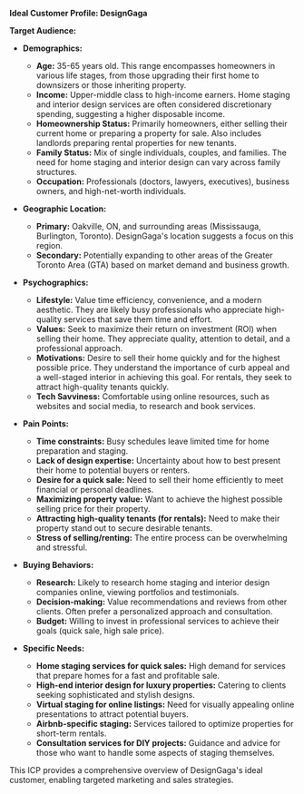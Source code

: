 **Ideal Customer Profile: DesignGaga**

**Target Audience:**

* **Demographics:**
    * **Age:** 35-65 years old.  This range encompasses homeowners in various life stages, from those upgrading their first home to downsizers or those inheriting property.
    * **Income:** Upper-middle class to high-income earners.  Home staging and interior design services are often considered discretionary spending, suggesting a higher disposable income.
    * **Homeownership Status:** Primarily homeowners, either selling their current home or preparing a property for sale.  Also includes landlords preparing rental properties for new tenants.
    * **Family Status:**  Mix of single individuals, couples, and families.  The need for home staging and interior design can vary across family structures.
    * **Occupation:** Professionals (doctors, lawyers, executives), business owners, and high-net-worth individuals.


* **Geographic Location:**
    * **Primary:** Oakville, ON, and surrounding areas (Mississauga, Burlington, Toronto). DesignGaga's location suggests a focus on this region.
    * **Secondary:**  Potentially expanding to other areas of the Greater Toronto Area (GTA) based on market demand and business growth.

* **Psychographics:**
    * **Lifestyle:**  Value time efficiency, convenience, and a modern aesthetic.  They are likely busy professionals who appreciate high-quality services that save them time and effort.
    * **Values:**  Seek to maximize their return on investment (ROI) when selling their home. They appreciate quality, attention to detail, and a professional approach.
    * **Motivations:**  Desire to sell their home quickly and for the highest possible price.  They understand the importance of curb appeal and a well-staged interior in achieving this goal.  For rentals, they seek to attract high-quality tenants quickly.
    * **Tech Savviness:**  Comfortable using online resources, such as websites and social media, to research and book services.


* **Pain Points:**
    * **Time constraints:** Busy schedules leave limited time for home preparation and staging.
    * **Lack of design expertise:** Uncertainty about how to best present their home to potential buyers or renters.
    * **Desire for a quick sale:**  Need to sell their home efficiently to meet financial or personal deadlines.
    * **Maximizing property value:**  Want to achieve the highest possible selling price for their property.
    * **Attracting high-quality tenants (for rentals):**  Need to make their property stand out to secure desirable tenants.
    * **Stress of selling/renting:**  The entire process can be overwhelming and stressful.


* **Buying Behaviors:**
    * **Research:**  Likely to research home staging and interior design companies online, viewing portfolios and testimonials.
    * **Decision-making:**  Value recommendations and reviews from other clients.  Often prefer a personalized approach and consultation.
    * **Budget:**  Willing to invest in professional services to achieve their goals (quick sale, high sale price).


* **Specific Needs:**
    * **Home staging services for quick sales:** High demand for services that prepare homes for a fast and profitable sale.
    * **High-end interior design for luxury properties:**  Catering to clients seeking sophisticated and stylish designs.
    * **Virtual staging for online listings:**  Need for visually appealing online presentations to attract potential buyers.
    * **Airbnb-specific staging:**  Services tailored to optimize properties for short-term rentals.
    * **Consultation services for DIY projects:**  Guidance and advice for those who want to handle some aspects of staging themselves.


This ICP provides a comprehensive overview of DesignGaga's ideal customer, enabling targeted marketing and sales strategies.